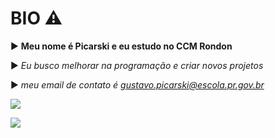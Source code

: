 # **BIO** ⚠️
▶️ **Meu nome é Picarski e eu estudo no CCM Rondon**

▶️ *Eu busco melhorar na programação e criar novos projetos*

▶️ *meu email de contato é gustavo.picarski@escola.pr.gov.br*

![](https://img.shields.io/badge/Scratch-4D97FF?style=for-the-badge&logo=Scratch&logoColor=white)

![](https://img.shields.io/badge/JavaScript-323330?style=for-the-badge&logo=javascript&logoColor=F7DF1E)
